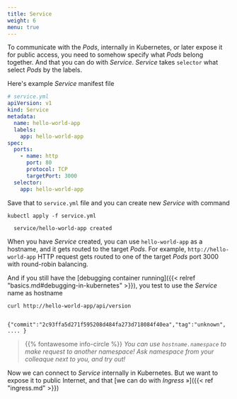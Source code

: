 ```yaml
---
title: Service
weight: 6
menu: true
---
```


To communicate with the _Pods_, internally in Kubernetes, or later expose it for public access, you need to somehow specify what _Pods_ belong together. And that you can do with _Service_. _Service_ takes `selector` what select _Pods_ by the labels.

Here's example _Service_ manifest file
```yaml
# service.yml
apiVersion: v1
kind: Service
metadata:
  name: hello-world-app
  labels:
    app: hello-world-app
spec:
  ports:
    - name: http
      port: 80
      protocol: TCP
      targetPort: 3000
  selector:
    app: hello-world-app
```

Save that to `service.yml` file and you can create new _Service_ with command
```shell
kubectl apply -f service.yml

  service/hello-world-app created
```

When you have _Service_ created, you can use `hello-world-app` as a hostname, and it gets routed to the target _Pods_.
For example, `http://hello-world-app` HTTP request gets routed to one of the target _Pods_ port 3000 with round-robin balancing.

And if you still have the [debugging container running]({{< relref "basics.md#debugging-in-kubernetes" >}}), you test to use the _Service_ name as hostname

```shell
curl http://hello-world-app/api/version

  {"commit":"2c93ffa5d271f595208d484fa273d718084f40ea","tag":"unknown", .... }
```

> {{% fontawesome info-circle %}} _You can use `hostname.namespace` to make request to another namespace! Ask namespace from your colleaque next to you, and try out!_

Now we can connect to _Service_ internally in Kubernetes. But we want to expose it to public Internet, and that [we can do with _Ingress_ »]({{< ref "ingress.md" >}})